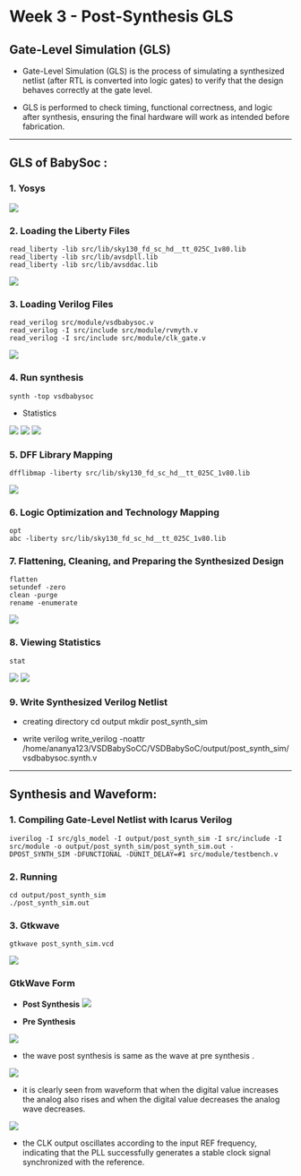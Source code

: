 
# Week 3 - Post-Synthesis GLS
## Gate-Level Simulation (GLS)

- Gate-Level Simulation (GLS) is the process of simulating a synthesized netlist (after RTL is converted into logic gates) to verify that the design behaves correctly at the gate level.

- GLS is performed to check timing, functional correctness, and logic after synthesis, ensuring the final hardware will work as intended before fabrication.

---

## GLS of BabySoc :

### 1. Yosys
![](img/yosys.png)

### 2. Loading the Liberty Files
    read_liberty -lib src/lib/sky130_fd_sc_hd__tt_025C_1v80.lib
    read_liberty -lib src/lib/avsdpll.lib
    read_liberty -lib src/lib/avsddac.lib


![](img/read_liberty.png)

### 3. Loading Verilog Files

    read_verilog src/module/vsdbabysoc.v
    read_verilog -I src/include src/module/rvmyth.v
    read_verilog -I src/include src/module/clk_gate.v

![](img/read_verilog.png)

### 4. Run synthesis

    synth -top vsdbabysoc


- Statistics 

![](img/stat1.png)
![](img/stat2.png)
![](img/stat3.png)

### 5. DFF Library Mapping

    dfflibmap -liberty src/lib/sky130_fd_sc_hd__tt_025C_1v80.lib

![](img/dff_lib.png)

### 6. Logic Optimization and Technology Mapping

    opt
    abc -liberty src/lib/sky130_fd_sc_hd__tt_025C_1v80.lib

### 7. Flattening, Cleaning, and Preparing the Synthesized Design

    flatten
    setundef -zero
    clean -purge
    rename -enumerate

![](img/flatten.png)

### 8. Viewing Statistics

    stat
![](img/tstat1.png)
![](img/tstat2.png)

### 9. Write Synthesized Verilog Netlist
- creating directory
    cd output
    mkdir post_synth_sim

- write verilog
    write_verilog -noattr /home/ananya123/VSDBabySoCC/VSDBabySoC/output/post_synth_sim/vsdbabysoc.synth.v

---

## Synthesis and Waveform:

### 1. Compiling Gate-Level Netlist with Icarus Verilog

    iverilog -I src/gls_model -I output/post_synth_sim -I src/include -I src/module -o output/post_synth_sim/post_synth_sim.out -DPOST_SYNTH_SIM -DFUNCTIONAL -DUNIT_DELAY=#1 src/module/testbench.v

### 2. Running 

    cd output/post_synth_sim
    ./post_synth_sim.out

### 3. Gtkwave
    gtkwave post_synth_sim.vcd

![](img/synth.png)

### GtkWave Form 

- **Post Synthesis**
![](img/wave.png)

- **Pre Synthesis**

![](img/prewave.png)


- the wave post synthesis is same as the wave at pre synthesis .


![](img/wave_zoom.png)

- it is clearly seen from waveform that when the digital value increases the analog also rises and when the digital value decreases the analog wave decreases.

![](img/pll.png)

-  the CLK output oscillates according to the input REF frequency, indicating that the PLL successfully generates a stable clock signal synchronized with the reference. 
